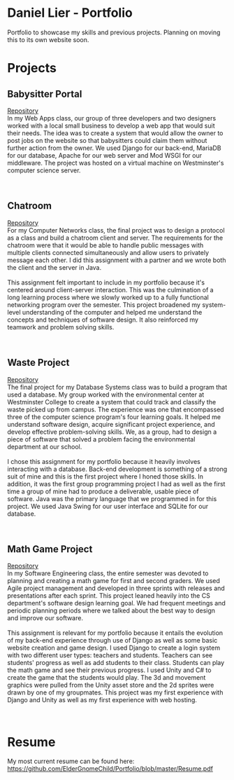 # Daniel Lier - Portfolio
Portfolio to showcase my skills and previous projects. Planning on moving this to its own website soon.

<h1>Projects</h1>
<h2>Babysitter Portal</h2>
<a href="https://github.com/ElderGnomeChild/ParkCitySitters" target="_blank">Repository</a><br>
	In my Web Apps class, our group of three developers and two designers worked with a local small business to develop a web app that would suit their needs. The idea was to create a system that would allow the owner to post jobs on the website so that babysitters could claim them without further action from the owner. We used Django for our back-end, MariaDB for our database, Apache for our web server and Mod WSGI for our middleware. The project was hosted on a virtual machine on Westminster's computer science server.

<br><h2>Chatroom</h2>
<a href="https://github.com/ElderGnomeChild/chat-server" target="_blank">Repository</a><br>
	For my Computer Networks class, the final project was to design a protocol as a class and build a chatroom client and server. The requirements for the chatroom were that it would be able to handle public messages with multiple clients connected simultaneously and allow users to privately message each other. I did this assignment with a partner and we wrote both the client and the server in Java.
	<br><br>This assignment felt important to include in my portfolio because it's centered around client-server interaction. This was the culmination of a long learning process where we slowly worked up to a fully functional networking program over the semester. This project broadened my system-level understanding of the computer and helped me understand the concepts and techniques of software design. It also reinforced my teamwork and problem solving skills.

<br><h2>Waste Project</h2>
<a href="https://github.com/ElderGnomeChild/wasteproject" target="_blank">Repository</a><br>
	The final project for my Database Systems class was to build a program that used a database. My group worked with the environmental center at Westminster College to create a system that could track and classify the waste picked up from campus. The experience was one that encompassed three of the computer science program's four learning goals. It helped me understand software design, acquire significant project experience, and develop effective problem-solving skills. We, as a group, had to design a piece of software that solved a problem facing the environmental department at our school. 
	<br><br>I chose this assignment for my portfolio because it heavily involves interacting with a database. Back-end development is something of a strong suit of mine and this is the first project where I honed those skills. In addition, it was the first group programming project I had as well as the first time a group of mine had to produce a deliverable, usable piece of software. Java was the primary language that we programmed in for this project. We used Java Swing for our user interface and SQLite for our database.

<br><h2>Math Game Project</h2>
<a href="https://github.com/ElderGnomeChild/SoftwareEngineering" target="_blank">Repository</a><br>
	In my Software Engineering class, the entire semester was devoted to planning and creating a math game for first and second graders. We used Agile project management and developed in three sprints with releases and presentations after each sprint. This project leaned heavily into the CS department's software design learning goal. We had frequent meetings and periodic planning periods where we talked about the best way to design and improve our software. 
	<br><br>This assignment is relevant for my portfolio because it entails the evolution of my back-end experience through use of Django as well as some basic website creation and game design. I used Django to create a login system with two different user types: teachers and students. Teachers can see students' progress as well as add students to their class. Students can play the math game and see their previous progress. I used Unity  and C# to create the game that the students would play. The 3d and movement graphics were pulled from the Unity asset store and the 2d sprites were drawn by one of my groupmates. This project was my first experience with Django and Unity as well as my first experience with web hosting.

<br><h1>Resume</h1>
My most current resume can be found here:
https://github.com/ElderGnomeChild/Portfolio/blob/master/Resume.pdf
